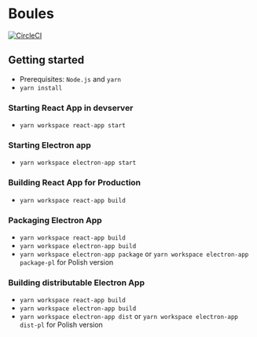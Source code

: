 # Boules
[![CircleCI](https://circleci.com/gh/jpatrzyk/boules.svg?style=svg&circle-token=71b29362cc58e7fbee87d105c9d84782a8bf05c9)](https://circleci.com/gh/jpatrzyk/boules)

## Getting started
* Prerequisites: `Node.js` and `yarn`
* `yarn install`

### Starting React App in devserver
* `yarn workspace react-app start`

### Starting Electron app
* `yarn workspace electron-app start`

### Building React App for Production
* `yarn workspace react-app build`

### Packaging Electron App
* `yarn workspace react-app build`
* `yarn workspace electron-app build`
* `yarn workspace electron-app package` or `yarn workspace electron-app package-pl` for Polish version 

### Building distributable Electron App
* `yarn workspace react-app build`
* `yarn workspace electron-app build`
* `yarn workspace electron-app dist` or `yarn workspace electron-app dist-pl` for Polish version
